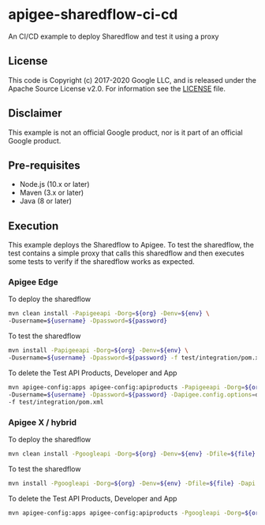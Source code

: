# apigee-sharedflow-ci-cd

An CI/CD example to deploy Sharedflow and test it using a proxy

## License

This code is Copyright (c) 2017-2020 Google LLC, and is released under the
Apache Source License v2.0. For information see the [LICENSE](LICENSE) file.

## Disclaimer

This example is not an official Google product, nor is it part of an official Google product.

## Pre-requisites

- Node.js (10.x or later)
- Maven (3.x or later)
- Java (8 or later)

## Execution

This example deploys the Sharedflow to Apigee. To test the sharedflow, the test contains a simple proxy that calls this sharedflow and then executes some tests to verify if the sharedflow works as expected.

### Apigee Edge

To deploy the sharedflow 

```sh
mvn clean install -Papigeeapi -Dorg=${org} -Denv=${env} \
-Dusername=${username} -Dpassword=${password}
```

To test the sharedflow 

```sh
mvn install -Papigeeapi -Dorg=${org} -Denv=${env} \
-Dusername=${username} -Dpassword=${password} -f test/integration/pom.xml
```

To delete the Test API Products, Developer and App

```sh
mvn apigee-config:apps apigee-config:apiproducts -Papigeeapi -Dorg=${org} -Denv=${env} \
-Dusername=${username} -Dpassword=${password} -Dapigee.config.options=delete \
-f test/integration/pom.xml
```


### Apigee X / hybrid

To deploy the sharedflow 

```sh
mvn clean install -Pgoogleapi -Dorg=${org} -Denv=${env} -Dfile=${file} -Dapi.northbound.domain=${api.northbound.domain}
```

To test the sharedflow 

```sh
mvn install -Pgoogleapi -Dorg=${org} -Denv=${env} -Dfile=${file} -Dapi.northbound.domain=${api.northbound.domain} -f test/integration/pom.xml
```

To delete the Test API Products, Developer and App

```sh
mvn apigee-config:apps apigee-config:apiproducts -Pgoogleapi -Dorg=${org} -Denv=${env} -Dfile=${file} -Dapi.northbound.domain=${api.northbound.domain} -Dapigee.config.options=delete -f test/integration/pom.xml
```

